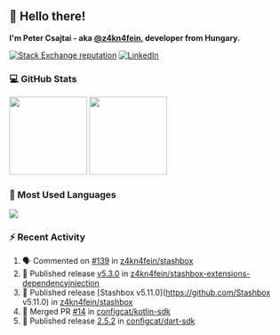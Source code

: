 ## 👋 Hello there!

**I'm Peter Csajtai - aka [@z4kn4fein](https://github.com/z4kn4fein), developer from Hungary.**

[![Stack Exchange reputation](https://img.shields.io/stackexchange/stackoverflow/r/8700582?color=orange&label=reputation&logo=stackoverflow&style=for-the-badge)](https://stackoverflow.com/users/8700582)
[![LinkedIn](https://img.shields.io/badge/linkedin-%230077B5.svg?style=for-the-badge&logo=linkedin&logoColor=white)](https://www.linkedin.com/in/csajtai-p%C3%A9ter-45395341/)

### 💻 GitHub Stats

<div>
  <img height="140px" src="https://github-readme-stats-pcsajtai.vercel.app/api?username=z4kn4fein&show_icons=true&hide_border=true&count_private=true&custom_title=Stats&theme=dracula&line_height=24&hide_title=true">
  <img height="140px" src="https://streak-stats.demolab.com?user=z4kn4fein&theme=dracula&hide_border=true">
  
</div>

### :toolbox: Most Used Languages

<img src="https://github-readme-stats-pcsajtai.vercel.app/api/top-langs/?username=z4kn4fein&theme=dracula&hide_border=true&layout=compact&langs_count=8&hide_title=true">

### :zap: Recent Activity

<!--START_SECTION:activity-->
1. 🗣 Commented on [#139](https://github.com/z4kn4fein/stashbox/issues/139) in [z4kn4fein/stashbox](https://github.com/z4kn4fein/stashbox)
2. 🚀 Published release [v5.3.0](https://github.com/v5.3.0) in [z4kn4fein/stashbox-extensions-dependencyinjection](https://github.com/z4kn4fein/stashbox-extensions-dependencyinjection)
3. 🚀 Published release [Stashbox v5.11.0](https://github.com/Stashbox v5.11.0) in [z4kn4fein/stashbox](https://github.com/z4kn4fein/stashbox)
4. 🎉 Merged PR [#14](https://github.com/configcat/kotlin-sdk/pull/14) in [configcat/kotlin-sdk](https://github.com/configcat/kotlin-sdk)
5. 🚀 Published release [2.5.2](https://github.com/2.5.2) in [configcat/dart-sdk](https://github.com/configcat/dart-sdk)
<!--END_SECTION:activity-->
